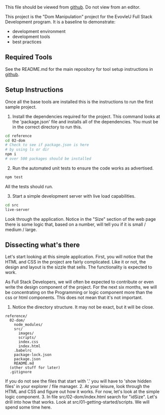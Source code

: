 
This file should be viewed from [github](https://github.com/larryevolveu/reference/tree/master/01-getting-started). Do not view from an editor.

This project is the "Dom Manipulation" project for the EvovleU Full Stack Development program. It is a baseline to demonstrate:

- development environment
- development tools
- best practices

## Required Tools

See the README.md for the main repository for tool setup instructions in [github](https://github.com/larryevolveu/reference).


## Setup Instructions

Once all the base tools are installed this is the instructions to run the first sample project.

1. Install the dependencies required for the project. This command looks at the 'package.json' file and installs all of the dependencies. You must be in the correct directory to run this.  
```sh
cd reference
cd 02-dom
# Check to see if package.json is here
# by using ls or dir
npm i
# over 500 packages should be installed
```
2. Run the automated unit tests to ensure the code works as advertised. 
```sh
npm test
```
All the tests should run.

3. Start a simple development server with live load capabilities. 
```sh
cd src
live-server
```
Look through the application. Notice in the "Size" section of the web page there is some logic that, based on a number, will tell you if it is small / medium / large.

## Dissecting what's there

Let's start looking at this simple application. First, you will notice that the HTML and CSS in the project are fairly complicated. Like it or not, the design and layout is the sizzle that sells. The functionality is expected to work. 

As Full Stack Developers, we will often be expected to contribute or even write the design component of the project. For the next six months, we will be concentrating on the Programming or logic component more than the css or html components. This does not mean that it's not important.

1. Notice the directory structure. It may not be exact, but it will be close.
```
reference/
  02-dom/
    node_modules/
    src/
      images/
      scripts/
      index.css
      index.html
    .babelrc
    package-lock.json
    package.json
    README.md
  (other stuff for later)
  .gitignore
```
If you do not see the files that start with '.' you will have to 'show hidden files' in your explorer / file manager.
2. At your leisure, look through the HTML and CSS and figure out how it works. For now, let's look at the simple logic component.
3. In file src/02-dom/index.html search for "idSize". Let's drill into how that works. Look at src/01-getting-started/scripts. We will spend some time here.
 
